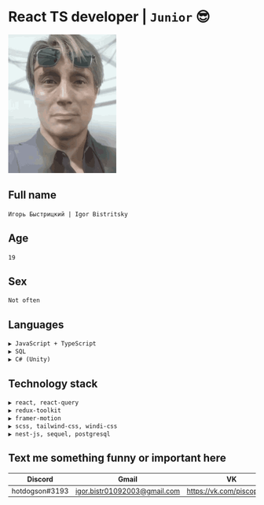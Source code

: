 # React TS developer | `Junior` 😎
![mads](/clifford-unger-mads-mikkelsen.gif)
## Full name
```
Игорь Быстрицкий | Igor Bistritsky 
```
## Age
```
19
```
## Sex
```
Not often
```
## Languages
```
▶ JavaScript + TypeScript
▶ SQL
▶ C# (Unity)
```
## Technology stack
```
▶ react, react-query
▶ redux-toolkit
▶ framer-motion
▶ scss, tailwind-css, windi-css
▶ nest-js, sequel, postgresql
```

## Text me something funny or important here
| Discord | Gmail | VK |
| - | - | - |
| hotdogson#3193 | igor.bistr01092003@gmail.com | https://vk.com/piscopancer |
